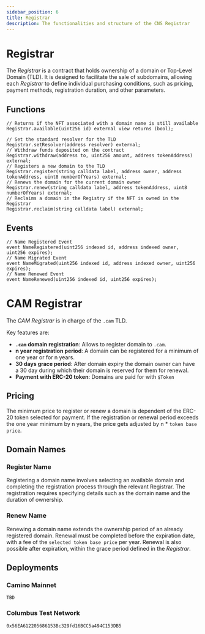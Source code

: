 ```yaml
---
sidebar_position: 6
title: Registrar
description: The functionalities and structure of the CNS Registrar
---
```


# Registrar
The *Registrar* is a contract that holds ownership of a domain or Top-Level Domain (TLD). It is designed to facilitate the sale of subdomains, allowing each *Registrar* to define individual purchasing conditions, such as pricing, payment methods, registration duration, and other parameters.

## Functions
```solidity
// Returns if the NFT associated with a domain name is still available
Registrar.available(uint256 id) external view returns (bool);
```

```solidity
// Set the standard resolver for the TLD
Registrar.setResolver(address resolver) external;
// Withdraw funds deposited on the contract
Registrar.withdraw(address to, uint256 amount, address tokenAddress) external;
// Registers a new domain to the TLD
Registrar.register(string calldata label, address owner, address tokenAddress, uint8 numberOfYears) external;
// Renews the domain for the current domain owner
Registrar.renew(string calldata label, address tokenAddress, uint8 numberOfYears) external;
// Reclaims a domain in the Registry if the NFT is owned in the Registrar
Registrar.reclaim(string calldata label) external;
```

## Events
```solidity
// Name Registered Event
event NameRegistered(uint256 indexed id, address indexed owner, uint256 expires);
// Name Migrated Event
event NameMigrated(uint256 indexed id, address indexed owner, uint256 expires);
// Name Renewed Event
event NameRenewed(uint256 indexed id, uint256 expires);
```

# CAM Registrar
The *CAM Registrar* is in charge of the `.cam` TLD.

Key features are:

- **`.cam` domain registration**: Allows to register domain to `.cam`.
- **n year registration period**: A domain can be registered for a minimum of one year or for n years.
- **30 days grace period**: After domain expiry the domain owner can have a 30 day during which their domain is reserved for them for renewal.
- **Payment with ERC-20 token**: Domains are paid for with `$Token`

## Pricing
The minimum price to register or renew a domain is dependent of the ERC-20 token selected for payment.
If the registration or renewal period exceeds the one year minimum by n years, the price gets adjusted by n * `token base price`.

## Domain Names


### Register Name
Registering a domain name involves selecting an available domain and completing the registration process through the relevant Registrar. 
The registration requires specifying details such as the domain name and the duration of ownership. 

### Renew Name
Renewing a domain name extends the ownership period of an already registered domain. 
Renewal must be completed before the expiration date, with a fee of the `selected token base price` per year. 
Renewal is also possible after expiration, within the grace period defined in the *Registrar*.

## Deployments
### Camino Mainnet
`TBD`

### Columbus Test Network
`0x56EA612205686153Bc329fd16BCC5a494C153DB5`
